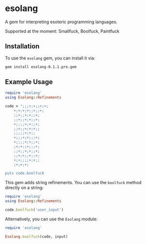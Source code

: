 # esolang

A gem for interpreting esoteric programming languages.

Supported at the moment: Smallfuck, Boolfuck, Paintfuck

## Installation

To use the `esolang` gem, you can install it via:

```bash
gem install esolang-0.1.1.pre.gem
```

## Example Usage
```ruby
require 'esolang'
using Esolang::Refinements

code = ";;;+;+;;+;+;
    +;+;+;+;;+;;+;
    ;;+;;+;+;;+;
    ;;+;;+;+;;+;
    +;;;;+;+;;+;
    ;;+;;+;+;+;;
    ;;;;;+;+;;
    +;;;+;+;;;+;
    +;;;;+;+;;+;
    ;+;+;;+;;;+;
    ;;+;;+;+;;+;
    ;;+;+;;+;;+;
    +;+;;;;+;+;;
    ;+;+;+;

puts code.boolfuck
```
This gem adds string refinements. You can use the `boolfuck` method directly on a string:
```ruby
require 'esolang'
using Esolang::Refinements

code.boolfuck('user_input')
```
Alternatively, you can use the `Esolang` module:
```ruby
require 'esolang'

Esolang.boolfuck(code, input)
```
